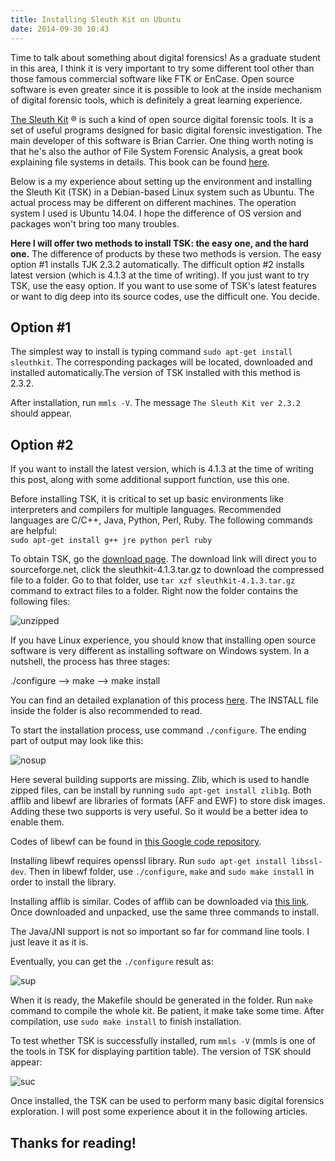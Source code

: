 ```yaml
---
title: Installing Sleuth Kit on Ubuntu
date: 2014-09-30 10:43
---
```


Time to talk about something about digital forensics! As a graduate student in this area, I think it is very important to try some different tool other than those famous commercial software like FTK or EnCase. Open source software is even greater since it is possible to look at the inside mechanism of digital forensic tools, which is definitely a great learning experience.

[The Sleuth Kit](http://www.sleuthkit.org/index.php) &reg; is such a kind of open source digital forensic tools. It is a set of useful programs designed for basic digital forensic investigation. The main developer of this software is Brian Carrier. One thing worth noting is that he's also the author of File System Forensic Analysis, a great book explaining file systems in details. This book can be found [here](http://www.amazon.com/System-Forensic-Analysis-Brian-Carrier/dp/0321268172/ref=sr_1_1?ie=UTF8&qid=1412053246&sr=8-1&keywords=File+System+Forensic+Analysis).

Below is a my experience about setting up the environment and installing the Sleuth Kit (TSK) in a Debian-based Linux system such as Ubuntu. The actual process may be different on different machines. The operation system I used is Ubuntu 14.04. I hope the difference of OS version and packages won't bring too many troubles.
<!--excerpt-->

**Here I will offer two methods to install TSK: the easy one, and the hard one.** The difference of products by these two methods is version. The easy option #1 installs TJK 2.3.2 automatically. The difficult option #2 installs latest version (which is 4.1.3 at the time of writing). If you just want to try TSK, use the easy option. If you want to use some of TSK's latest features or want to dig deep into its source codes, use the difficult one. You decide.

## Option #1

The simplest way to install is typing command `sudo apt-get install sleuthkit`. The corresponding packages will be located, downloaded and installed automatically.The version of TSK installed with this method is 2.3.2. 

After installation, run `mmls -V`. The message `The Sleuth Kit ver 2.3.2` should appear.

## Option #2
If you want to install the latest version, which is 4.1.3 at the time of writing this post, along with some additional support function, use this one.

Before installing TSK, it is critical to set up basic environments like interpreters and compilers for multiple languages. Recommended languages are C/C++, Java, Python, Perl, Ruby. The following commands are helpful:  
`sudo apt-get install g++ jre python perl ruby`

To obtain TSK, go the [download page](http://www.sleuthkit.org/sleuthkit/download.php). The download link will direct you to sourceforge.net, click the sleuthkit-4.1.3.tar.gz to download the compressed file to a folder. Go to that folder, use `tar xzf sleuthkit-4.1.3.tar.gz` command to extract files to a folder. Right now the folder contains the following files:

![unzipped](/images/unzipped.png) 

If you have Linux experience, you should know that installing open source software is very different as installing software on Windows system. In a nutshell, the process has three stages:

./configure --> make --> make install

You can find an detailed explanation of this process [here](http://www.thegeekstuff.com/2012/06/install-from-source/). The INSTALL file inside the folder is also recommended to read.

To start the installation process, use command `./configure`. The ending part of output may look like this:

![nosup](/images/nosupport.png)

Here several building supports are missing. Zlib, which is used to handle zipped files, can be install by running `sudo apt-get install zlib1g`. Both afflib and libewf are libraries of formats (AFF and EWF) to store disk images. Adding these two supports is very useful. So it would be a better idea to enable them.

Codes of libewf can be found in [this Google code repository](https://code.google.com/p/libewf/).

Installing libewf requires openssl library. Run `sudo apt-get install libssl-dev`. Then in libewf folder, use `./configure`, `make` and `sudo make install` in order to install the library.

Installing afflib is similar. Codes of afflib can be downloaded via [this link](https://github.com/downloads/simsong/AFFLIBv3/afflib-3.7.1.tar.gz). Once downloaded and unpacked, use the same three commands to install.

The Java/JNI support is not so important so far for command line tools. I just leave it as it is.

Eventually, you can get the `./configure` result as:

![sup](/images/sup.png)

When it is ready, the Makefile should be generated in the folder. Run `make` command to compile the whole kit. Be patient, it make take some time. After compilation, use `sudo make install` to finish installation.

To test whether TSK is successfully installed, rum `mmls -V` (mmls is one of the tools in TSK for displaying partition table). The version of TSK should appear:

![suc](/images/success.png)

Once installed, the TSK can be used to perform many basic digital forensics exploration. I will post some experience about it in the following articles.

## Thanks for reading!
